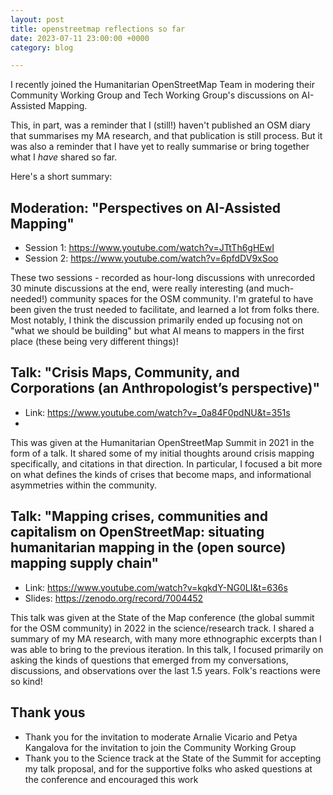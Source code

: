 ```yaml
---
layout: post
title: openstreetmap reflections so far
date: 2023-07-11 23:00:00 +0000
category: blog

---
```

I recently joined the Humanitarian OpenStreetMap Team in modering their Community Working Group and Tech Working Group's discussions on AI-Assisted Mapping.

This, in part, was a reminder that I (still!) haven't published an OSM diary that summarises my MA research, and that publication is still process. But it was also a reminder that I have yet to really summarise or bring together what I _have_ shared so far. 

Here's a short summary:

## Moderation: "Perspectives on AI-Assisted Mapping"

- Session 1: https://www.youtube.com/watch?v=JTtTh6gHEwI
- Session 2: https://www.youtube.com/watch?v=6pfdDV9xSoo

These two sessions - recorded as hour-long discussions with unrecorded 30 minute discussions at the end, were really interesting (and much-needed!) community spaces for the OSM community. I'm grateful to have been given the trust needed to facilitate, and learned a lot from folks there. Most notably, I think the discussion primarily ended up focusing not on "what we should be building" but what AI means to mappers in the first place (these being very different things)!

## Talk: "Crisis Maps, Community, and Corporations (an Anthropologist’s perspective)"
- Link: https://www.youtube.com/watch?v=_0a84F0pdNU&t=351s
- 

This was given at the Humanitarian OpenStreetMap Summit in 2021 in the form of a talk. It shared some of my initial thoughts around crisis mapping specifically, and citations in that direction. In particular, I focused a bit more on what defines the kinds of crises that become maps, and informational asymmetries within the community.

## Talk: "Mapping crises, communities and capitalism on OpenStreetMap: situating humanitarian mapping in the (open source) mapping supply chain"
- Link: https://www.youtube.com/watch?v=kqkdY-NG0LI&t=636s
- Slides: https://zenodo.org/record/7004452

This talk was given at the State of the Map conference (the global summit for the OSM community) in 2022 in the science/research track. I shared a summary of my MA research, with many more ethnographic excerpts than I was able to bring to the previous iteration. In this talk, I focused primarily on asking the kinds of questions that emerged from my conversations, discussions, and observations over the last 1.5 years. Folk's reactions were so kind!

## Thank yous
- Thank you for the invitation to moderate Arnalie Vicario and Petya Kangalova for the invitation to join the Community Working Group
- Thank you to the Science track at the State of the Summit for accepting my talk proposal, and for the supportive folks who asked questions at the conference and encouraged this work